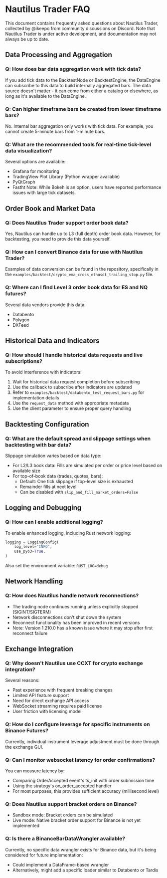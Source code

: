 # Nautilus Trader FAQ

This document contains frequently asked questions about Nautilus Trader, collected by @ikeepo from community discussions
on Discord. Note that Nautilus Trader is under active development, and documentation may not always be up to date.

## Data Processing and Aggregation

### Q: How does bar data aggregation work with tick data?
If you add tick data to the BacktestNode or BacktestEngine, the DataEngine can subscribe to this data to build internally aggregated bars. The data source doesn't matter - it can come from either a catalog or elsewhere, as long as it's available to the DataEngine.

### Q: Can higher timeframe bars be created from lower timeframe bars?
No. Internal bar aggregation only works with tick data. For example, you cannot create 5-minute bars from 1-minute bars.

### Q: What are the recommended tools for real-time tick-level data visualization?
Several options are available:
- Grafana for monitoring
- TradingView Plot Library (Python wrapper available)
- PyQtGraph
- Fastht
Note: While Bokeh is an option, users have reported performance issues with large tick datasets.

## Order Book and Market Data

### Q: Does Nautilus Trader support order book data?
Yes, Nautilus can handle up to L3 (full depth) order book data. However, for backtesting, you need to provide this data yourself.

### Q: How can I convert Binance data for use with Nautilus Trader?
Examples of data conversion can be found in the repository, specifically in the `examples/backtest/crypto_ema_cross_ethusdt_trailing_stop.py` file.

### Q: Where can I find Level 3 order book data for ES and NQ futures?
Several data vendors provide this data:
- Databento
- Polygon
- DXFeed

## Historical Data and Indicators

### Q: How should I handle historical data requests and live subscriptions?
To avoid interference with indicators:
1. Wait for historical data request completion before subscribing
2. Use the callback to subscribe after indicators are updated
3. Refer to `examples/backtest/databento_test_request_bars.py` for implementation details
4. Use the `request_data` method with appropriate metadata
5. Use the client parameter to ensure proper query handling

## Backtesting Configuration

### Q: What are the default spread and slippage settings when backtesting with bar data?

Slippage simulation varies based on data type:
- For L2/L3 book data: Fills are simulated per order or price level based on available size
- For top-of-book data (trades, quotes, bars):
  - Default: One tick slippage if top-level size is exhausted
  - Remainder fills at next level
  - Can be disabled with `slip_and_fill_market_orders=False`

## Logging and Debugging

### Q: How can I enable additional logging?
To enable enhanced logging, including Rust network logging:

```python
logging = LoggingConfig(
    log_level="INFO",
    use_pyo3=True,
)
```

Also set the environment variable: `RUST_LOG=debug`

## Network Handling

### Q: How does Nautilus handle network reconnections?
- The trading node continues running unless explicitly stopped (SIGINT/SIGTERM)
- Network disconnections don't shut down the system
- Reconnect functionality has been improved in recent versions
- Note: Version 1.210.0 has a known issue where it may stop after first reconnect failure

## Exchange Integration

### Q: Why doesn't Nautilus use CCXT for crypto exchange integration?
Several reasons:
- Past experience with frequent breaking changes
- Limited API feature support
- Need for direct exchange API access
- WebSocket streaming requires paid license
- User friction with licensing model

### Q: How do I configure leverage for specific instruments on Binance Futures?
Currently, individual instrument leverage adjustment must be done through the exchange GUI.

### Q: Can I monitor websocket latency for order confirmations?
You can measure latency by:
- Comparing OrderAccepted event's ts_init with order submission time
- Using the strategy's on_order_accepted handler
- For most purposes, this provides sufficient accuracy (millisecond level)

### Q: Does Nautilus support bracket orders on Binance?
- Sandbox mode: Bracket orders can be simulated
- Live mode: Native bracket order support for Binance is not yet implemented

### Q: Is there a BinanceBarDataWrangler available?
Currently, no specific data wrangler exists for Binance data, but it's being considered for future implementation:
- Could implement a DataFrame-based wrangler
- Alternatively, might add a specific loader similar to Databento or Tardis